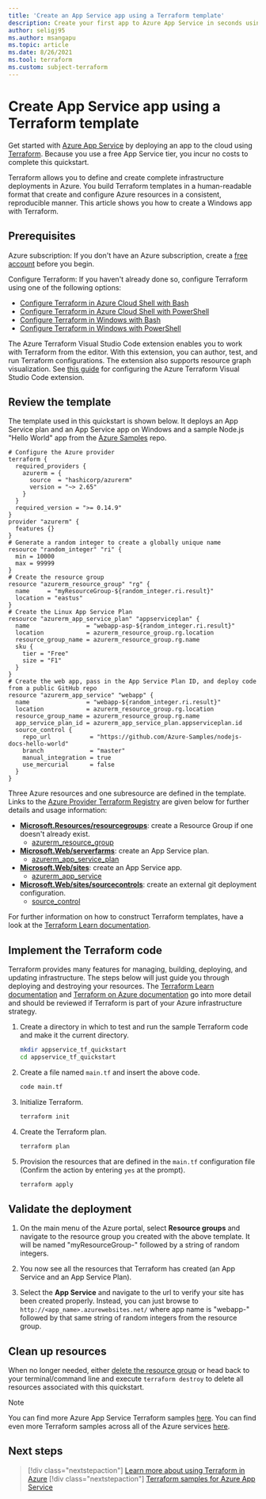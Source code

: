 ```yaml
---
title: 'Create an App Service app using a Terraform template'
description: Create your first app to Azure App Service in seconds using a Terraform template, which is one of many ways to deploy to App Service.
author: seligj95
ms.author: msangapu
ms.topic: article
ms.date: 8/26/2021
ms.tool: terraform
ms.custom: subject-terraform
---
```


# Create App Service app using a Terraform template

Get started with [Azure App Service](overview.md) by deploying an app to the cloud using [Terraform](/azure/developer/terraform/). Because you use a free App Service tier, you incur no costs to complete this quickstart.

Terraform allows you to define and create complete infrastructure deployments in Azure. You build Terraform templates in a human-readable format that create and configure Azure resources in a consistent, reproducible manner. This article shows you how to create a Windows app with Terraform.

## Prerequisites

Azure subscription: If you don't have an Azure subscription, create a [free account](https://azure.microsoft.com/free/?ref=microsoft.com&utm_source=microsoft.com&utm_medium=docs&utm_campaign=visualstudio) before you begin.

Configure Terraform: If you haven't already done so, configure Terraform using one of the following options:

* [Configure Terraform in Azure Cloud Shell with Bash](/azure/developer/terraform/get-started-cloud-shell-bash?tabs=bash)
* [Configure Terraform in Azure Cloud Shell with PowerShell](/azure/developer/terraform/get-started-cloud-shell-powershell?tabs=bash)
* [Configure Terraform in Windows with Bash](/azure/developer/terraform/get-started-windows-bash?tabs=bash)
* [Configure Terraform in Windows with PowerShell](/azure/developer/terraform/get-started-windows-powershell?tabs=bash)

The Azure Terraform Visual Studio Code extension enables you to work with Terraform from the editor. With this extension, you can author, test, and run Terraform configurations. The extension also supports resource graph visualization. See [this guide](/azure/developer/terraform/configure-vs-code-extension-for-terraform) for configuring the Azure Terraform Visual Studio Code extension.

## Review the template

The template used in this quickstart is shown below. It deploys an App Service plan and an App Service app on Windows and a sample Node.js "Hello World" app from the [Azure Samples](https://github.com/Azure-Samples) repo.

```hcl
# Configure the Azure provider
terraform {
  required_providers {
    azurerm = {
      source  = "hashicorp/azurerm"
      version = "~> 2.65"
    }
  }
  required_version = ">= 0.14.9"
}
provider "azurerm" {
  features {}
}
# Generate a random integer to create a globally unique name
resource "random_integer" "ri" {
  min = 10000
  max = 99999
}
# Create the resource group
resource "azurerm_resource_group" "rg" {
  name     = "myResourceGroup-${random_integer.ri.result}"
  location = "eastus"
}
# Create the Linux App Service Plan
resource "azurerm_app_service_plan" "appserviceplan" {
  name                = "webapp-asp-${random_integer.ri.result}"
  location            = azurerm_resource_group.rg.location
  resource_group_name = azurerm_resource_group.rg.name
  sku {
    tier = "Free"
    size = "F1"
  }
}
# Create the web app, pass in the App Service Plan ID, and deploy code from a public GitHub repo
resource "azurerm_app_service" "webapp" {
  name                = "webapp-${random_integer.ri.result}"
  location            = azurerm_resource_group.rg.location
  resource_group_name = azurerm_resource_group.rg.name
  app_service_plan_id = azurerm_app_service_plan.appserviceplan.id
  source_control {
    repo_url           = "https://github.com/Azure-Samples/nodejs-docs-hello-world"
    branch             = "master"
    manual_integration = true
    use_mercurial      = false
  }
}
```

Three Azure resources and one subresource are defined in the template. Links to the [Azure Provider Terraform Registry](https://registry.terraform.io/providers/hashicorp/azurerm/latest/docs) are given below for further details and usage information:

* [**Microsoft.Resources/resourcegroups**](/azure/templates/microsoft.resources/resourcegroups?tabs=json): create a Resource Group if one doesn't already exist.
  * [azurerm_resource_group](https://registry.terraform.io/providers/hashicorp/azurerm/latest/docs/resources/resource_group) 
* [**Microsoft.Web/serverfarms**](/azure/templates/microsoft.web/serverfarms): create an App Service plan.
  * [azurerm_app_service_plan](https://registry.terraform.io/providers/hashicorp/azurerm/latest/docs/resources/app_service_plan)
* [**Microsoft.Web/sites**](/azure/templates/microsoft.web/sites): create an App Service app.
  * [azurerm_app_service](https://registry.terraform.io/providers/hashicorp/azurerm/latest/docs/resources/app_service)
* [**Microsoft.Web/sites/sourcecontrols**](/azure/templates/microsoft.web/sites/sourcecontrols): create an external git deployment configuration.
  * [source_control](https://registry.terraform.io/providers/hashicorp/azurerm/latest/docs/resources/app_service#source_control)

For further information on how to construct Terraform templates, have a look at the [Terraform Learn documentation](https://learn.hashicorp.com/collections/terraform/azure-get-started?utm_source=WEBSITE&utm_medium=WEB_IO&utm_offer=ARTICLE_PAGE&utm_content=DOCS).

## Implement the Terraform code

Terraform provides many features for managing, building, deploying, and updating infrastructure. The steps below will just guide you through deploying and destroying your resources. The [Terraform Learn documentation](https://learn.hashicorp.com/collections/terraform/azure-get-started?utm_source=WEBSITE&utm_medium=WEB_IO&utm_offer=ARTICLE_PAGE&utm_content=DOCS) and [Terraform on Azure documentation](/azure/developer/terraform/) go into  more detail and should be reviewed if Terraform is part of your Azure infrastructure strategy.

1. Create a directory in which to test and run the sample Terraform code and make it the current directory.

    ```bash
    mkdir appservice_tf_quickstart
    cd appservice_tf_quickstart
    ```

1. Create a file named `main.tf` and insert the above code.

    ```bash
    code main.tf
    ```

1. Initialize Terraform.

    ```bash
    terraform init
    ```

1. Create the Terraform plan.

    ```bash
    terraform plan
    ```

1. Provision the resources that are defined in the `main.tf` configuration file (Confirm the action by entering `yes` at the prompt).

    ```bash
    terraform apply
    ```

## Validate the deployment

1. On the main menu of the Azure portal, select **Resource groups** and navigate to the resource group you created with the above template. It will be named "myResourceGroup-" followed by a string of random integers.

1. You now see all the resources that Terraform has created (an App Service and an App Service Plan).

1. Select the **App Service** and navigate to the url to verify your site has been created properly. Instead, you can just browse to `http://<app_name>.azurewebsites.net/` where app name is "webapp-" followed by that same string of random integers from the resource group.

## Clean up resources

When no longer needed, either [delete the resource group](../azure-resource-manager/management/delete-resource-group.md?tabs=azure-portal#delete-resource-group) or head back to your terminal/command line and execute `terraform destroy` to delete all resources associated with this quickstart.

> [!NOTE]
> You can find more Azure App Service Terraform samples [here](./samples-terraform.md). You can find even more Terraform samples across all of the Azure services [here](https://github.com/hashicorp/terraform-provider-azurerm/tree/main/examples).
## Next steps

> [!div class="nextstepaction"] 
> [Learn more about using Terraform in Azure](/azure/terraform)
> [!div class="nextstepaction"] 
> [Terraform samples for Azure App Service](./samples-terraform.md)